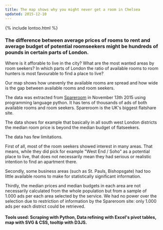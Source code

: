 ```yaml
---
title: The map shows why you might never get a room in Chelsea
updated: 2015-12-10
---
```

{% include lontoo.html %}

### The difference between average prices of rooms to rent and average budget of potential roomseekers might be hundreds of pounds in certain parts of London. 

Where is it afforable to live in the city? What are the most wanted areas by room seekers? In which parts of London the ratio of available rooms to room hunters is most favourable to find a place to live?

Our map shows how unevenly the available rooms are spread and how wide is the gap between available rooms and room seekers. 

The data was extracted from [Spareroom](http://www.spareroom.co.uk) in November 13th 2015 using programming language python. It has tens of thousands of ads of both available rooms and room seekers. Spareroom is the UK's biggest flatshare site. 

The data shows for example that basically in all south west London districts the median room price is beyond the median budget of flatseekers.

The data has few limitations. 

First of all, most of the room seekers showed interest in many areas. That means, while they did pick for example "West End / Soho" as a potential place to live, that does not necessarily mean they had serious or realistic intention to find an apartment there. 

Secondly, some business areas (such as St. Pauls, Bishopsgate) had too little available rooms to make for statistically significant information.

Thirdly, the median prices and median budgets in each area are not necessarily calculated from the whole population but from a sample of 1.000 ads per each area selected by the service. We had no power over the selection due to restriction of information by the Spareroom site: only 1.000 ads per each district could be retrieved.

#### Tools used: Scraping with Python, Data refining with Excel's pivot tables, map with SVG & CSS, tooltip with D3JS.